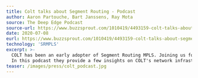 ```yaml
---
title: Colt talks about Segment Routing - Podcast
author: Aaron Partouche, Bart Janssens, Ray Mota
source: The Deep Edge Podcast
source-url: https://www.buzzsprout.com/1010419/4493159-colt-talks-about-segment-routing-episode-15?play=true
date: 2020-07-08
eurl: https://www.buzzsprout.com/1010419/4493159-colt-talks-about-segment-routing-episode-15?play=true
technology: 'SRMPLS'
excerpt: >-
  COLT has been an early adopter of Segment Routing MPLS. Joining us for this podcast are Aaron Partouche, 5G & Edge – New Business Development Director & Bart Janssens – Senior Specialist Packet Network Engineering.<br />
  In this podcast they provide a few insights on COLT's network infrastructure, describe the key factors for SRMPLS adoption and discuss how Segment Routing help to speed up adoption in Private 4G/5G networks.
teaser: /images/press/colt_podcast.jpg
---
```

